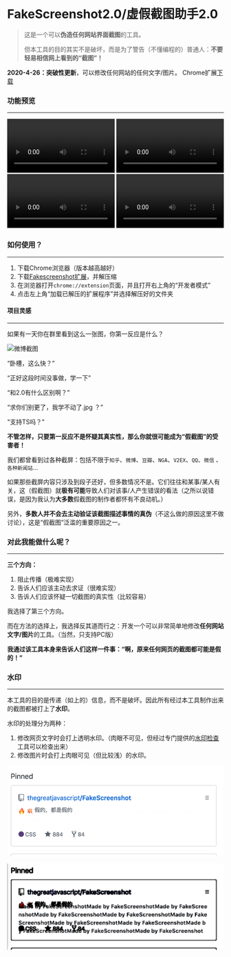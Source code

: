 # FakeScreenshot2.0/虚假截图助手2.0
> 这是一个可以**伪造任何网站界面截图**的工具。
>
> 但本工具的目的其实不是破坏，而是为了警告（不懂编程的）普通人：**不要轻易相信网上看到的“截图”！**



**2020-4-26：突破性更新**，可以修改任何网站的任何文字/图片。 Chrome扩展[下载](https://chrome.google.com/webstore/detail/fakescreenshot/jiojdapfbpmhpihdejiglphhoeakjhmi)



### 功能预览

---

<video controls width="250" autoplay="true" loop="true">
            <source src="preview/基础.webm" type="video/webm" />
            Sorry, your browser doesn't support embedded videos.
          </video>

<video controls width="250" autoplay="true" loop="true">
            <source src="preview/弹窗.webm" type="video/webm" />
            Sorry, your browser doesn't support embedded videos.
          </video>

<video controls width="250" autoplay="true" loop="true">
            <source src="preview/图片.webm" type="video/webm" />
            Sorry, your browser doesn't support embedded videos.
          </video>

<video controls width="250" autoplay="true" loop="true">
            <source src="preview/检测.webm" type="video/webm" />
            Sorry, your browser doesn't support embedded videos.
          </video>





### 如何使用？

---

1. 下载Chrome浏览器（版本越高越好）
2. 下载[Fakescreenshot扩展](https://raw.githubusercontent.com/thegreatjavascript/FakeScreenshot/master/dist-zip/fakescreenshot-v1.0.0.zip)，并解压缩
3. 在浏览器打开`chrome://extension`页面，并且打开右上角的“开发者模式”
4. 点击左上角“加载已解压的扩展程序”并选择解压好的文件夹



#### 项目灵感

---

如果有一天你在群里看到这么一张图，你第一反应是什么？

![微博截图](https://i.loli.net/2019/05/09/5cd4436bea0a1.jpg)

“卧槽，这么快？”

“正好这段时间没事做，学一下”

“和2.0有什么区别啊？”

“求你们别更了，我学不动了.jpg ？”

"支持TS吗？"

**不管怎样，只要第一反应不是怀疑其真实性，那么你就很可能成为“假截图”的受害者！**



我们都曾看到过各种截屏：包括不限于`知乎`、`微博`、`豆瓣`、`NGA`、`V2EX`、`QQ`、`微信` 、`各种新闻站`...

如果那些截屏内容只涉及到段子还好，但多数情况不是。它们往往和某事/某人有关，这（假截图）就**极有可能**导致人们对该事/人产生错误的看法（之所以说错误，是因为我认为**大多数**假截图的制作者都怀有不良动机。）

另外，**多数人并不会去主动验证该截图描述事情的真伪**（不这么做的原因这里不做讨论），这是“假截图”泛滥的重要原因之一。



### 对此我能做什么呢？

---

**三个方向：**

1. 阻止传播（极难实现）
2. 告诉人们应该主动去求证（很难实现）
3. 告诉人们应该怀疑一切截图的真实性（比较容易）

我选择了第三个方向。

而在方法的选择上，我选择反其道而行之：开发一个可以非常简单地修改**任何网站文字/图片**的工具。（当然，只支持PC版）

**我通过该工具本身来告诉人们这样一件事：“啊，原来任何网页的截图都可能是假的！”**



### 水印

---

本工具的目的是传递（如上的）信息，而不是破坏。因此所有经过本工具制作出来的截图都被打上了**水印**。

水印的处理分为两种：

1. 修改网页文字时会打上透明水印。（肉眼不可见，但经过专门提供的[水印检查]()工具可以检查出来）
2. 修改图片时会打上肉眼可见（但比较浅）的水印。

![test](preview/test.png)



![test](preview/check.png)

